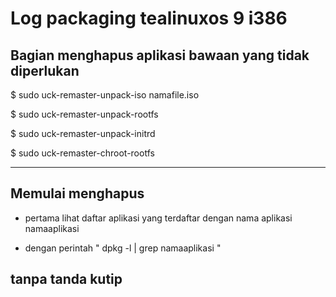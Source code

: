 Log packaging tealinuxos 9 i386
===============================

## Bagian menghapus aplikasi bawaan yang tidak diperlukan

$ sudo uck-remaster-unpack-iso namafile.iso

$ sudo uck-remaster-unpack-rootfs

$ sudo uck-remaster-unpack-initrd

$ sudo uck-remaster-chroot-rootfs

------------------------------------
## Memulai menghapus

- pertama lihat daftar aplikasi yang terdaftar dengan nama aplikasi namaaplikasi

- dengan perintah " dpkg -l | grep namaaplikasi " 
## tanpa tanda kutip
